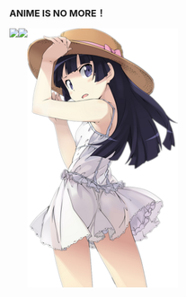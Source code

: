 ### ANIME IS NO MORE！
<img src="https://github.com/bklol/bklol/blob/main/goku.png" align="middle" />
<a href="https://github.com/anuraghazra/convoychat">
	<img align="left" src="https://github-readme-stats.vercel.app/api/top-langs/?username=bklol&hide_title=true" />
</a>
<a href="https://github.com/anuraghazra/github-readme-stats">
	<img align="left" src="https://github-readme-stats.vercel.app/api?username=bklol&hide_title=true&hide_rank=true&show_icons=true&include_all_commits=true&count_private=true&hide=contribs" />
</a>
